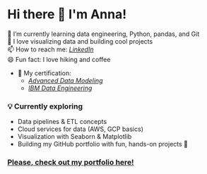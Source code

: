 # Hi there 👋 I'm Anna!

🔭 I’m currently learning data engineering, Python, pandas, and Git  
🌱 I love visualizing data and building cool projects  
📫 How to reach me: *[LinkedIn](https://www.linkedin.com/in/anna-prus-solutions-engineer/)*  
😄 Fun fact: I love hiking and coffee 
- 📝 My certification:
  - *[Advanced Data Modeling](https://www.coursera.org/account/accomplishments/certificate/0QSM3MJL9NDV)*  
  - *[IBM Data Engineering](https://coursera.org/share/357ce8ca1f1b25b9e5aea35080c1fc85)*

### 💡 Currently exploring

- Data pipelines & ETL concepts  
- Cloud services for data (AWS, GCP basics)  
- Visualization with Seaborn & Matplotlib  
- Building my GitHub portfolio with fun, hands-on projects 🚀
  
### [Please, check out my portfolio here!](https://github.com/AnnaPrus/Portfolio)
